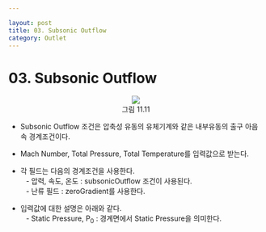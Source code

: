 ```yaml
---

layout: post
title: 03. Subsonic Outflow
category: Outlet
---
```


# 03. Subsonic Outflow

<p align='Center'>
    <img src="https://github.com/nextfoam/baram-pages/raw/main/screenshots/userguide/11.11.png"><br>
    그림 11.11
</p>

* Subsonic Outflow 조건은 압축성 유동의 유체기계와 같은 내부유동의 출구 아음속 경계조건이다.<br>

* Mach Number, Total Pressure, Total Temperature를 입력값으로 받는다.<br>

* 각 필드는 다음의 경계조건을 사용한다.<br>
&ensp; - 압력, 속도, 온도 : subsonicOutflow 조건이 사용된다.<br>
&ensp; - 난류 필드 : zeroGradient를 사용한다.<br>

* 입력값에 대한 설명은 아래와 같다.<br>
&ensp; - Static Pressure, P<sub>0</sub> : 경계면에서 Static Pressure을 의미한다.<br>